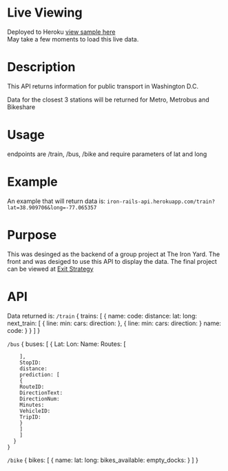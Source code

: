 Live Viewing
============
Deployed to Heroku [view sample here](https://iron-rails-api.herokuapp.com/train?lat=38.909706&long=-77.065357)  
May take a few moments to load this live data.

Description
=============
This API returns information for public transport in Washington D.C. 

Data for the closest 3 stations will be returned for Metro, Metrobus and Bikeshare

Usage
======
endpoints are /train, /bus, /bike
and require parameters of lat and long 
 
Example
========
An example that will return data is: ``` iron-rails-api.herokuapp.com/train?lat=38.909706&long=-77.065357 ```

Purpose
========
This was desinged as the backend of a group project at The Iron Yard.  The front and was desiged to use this API to display the data.  The final project can be viewed at [Exit Strategy](http://arhdesignco.com/exitstrategy/)

API
=====
Data returned is:
``` /train ```
{
  trains: [
    {
      name: 
      code: 
      distance: 
      lat: 
      long: 
      next_train: [
        {
        line: 
        min: 
        cars:
        direction: 
        },
        {
        line:
        min:
        cars:
        direction:
        }
      name: 
      code:
      }
    }
    ]
}


``` /bus ```
  {
    buses: [
      {
        Lat:
        Lon: 
        Name: 
        Routes: [

        ],
        StopID: 
        distance: 
        prediction: [
        {
        RouteID: 
        DirectionText: 
        DirectionNum: 
        Minutes:
        VehicleID: 
        TripID: 
        }
        ]
        ]
      }
    }

``` /bike ```
{
  bikes: [
    {
      name: 
      lat: 
      long:
      bikes_available: 
      empty_docks: 
      }
    ]
}